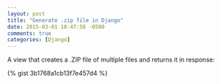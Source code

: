 ```yaml
---
layout: post
title: "Generate .zip file in Django"
date: 2015-03-01 18:47:58 -0500
comments: true
categories: [Django]
---
```


A view that creates a .ZIP file of multiple files and returns it in response: 

{% gist 3b1768a1cb13f7e457d4 %}
